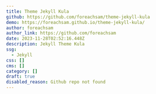 ```yaml
---
title: Theme Jekyll Kula
github: https://github.com/foreachsam/theme-jekyll-kula
demo: https://foreachsam.github.io/theme-jekyll-kula/
author: foreachsam
author_link: https://github.com/foreachsam
date: 2023-11-28T02:52:16.448Z
description: Jekyll Theme Kula
ssg:
  - Jekyll
css: []
cms: []
category: []
draft: true
disabled_reason: Github repo not found
---
```

